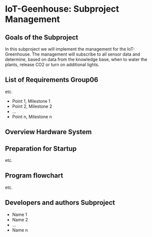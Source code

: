 # IoT-Geenhouse: Subproject Management

## Goals of the Subproject
In this subproject we will implement the management for the IoT-Greenhouse. The management will subscribe to all sensor data and determine, based on data from the knowledge base, when to water the plants, release CO2 or turn on additional lights.
## List of Requirements Group06
etc.
 * Point 1, Milestone 1
 * Point 2, Milestone 2
 * ...
 * Point n, Milestone n
 
## Overview Hardware System

## Preparation for Startup
etc.
## Program flowchart
etc.
##  Developers and authors Subproject
 * Name 1
 * Name 2
 * ...
 * Name n